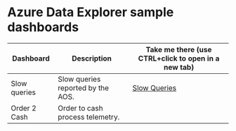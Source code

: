 # Azure Data Explorer sample dashboards


| Dashboard  | Description  | Take me there (use CTRL+click to open in a new tab) |
| ------ | ------ | ------ |
| Slow queries | Slow queries reported by the AOS. | [Slow Queries](SlowQueries) |
| Order 2 Cash | Order to cash process telemetry. | |